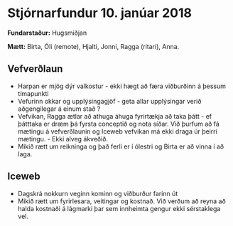 # Stjórnarfundur 10. janúar 2018

**Fundarstaður:** Hugsmiðjan

**Mætt:** Birta, Óli (remote), Hjalti, Jonni, Ragga (ritari), Anna. 

## Vefverðlaun 

* Harpan er mjög dýr valkostur - ekki hægt að færa viðburðinn á þessum tímapunkti 
* Vefurinn okkar og upplýsingagjöf - geta allar upplýsingar verið aðgengilegar á einum stað ?
* Vefvikan, Ragga ætlar að athuga áhuga fyrirtækja að taka þátt - ef þátttaka er dræm þá fyrsta conceptið og nota síðar. Við þurfum að fá mætingu á vefverðlaunin og Iceweb vefvikan má ekki draga úr þeirri mætingu. - Ekki alveg ákveðið. 
* Mikið rætt um reikninga og það ferli er í ólestri og Birta er að vinna í að laga.

## Iceweb

* Dagskrá  nokkurn veginn kominn og viðburður farinn út
* Mikið rætt um fyrirlesara, veitingar og kostnað. Við verðum að reyna að halda kostnaði á lágmarki þar sem innheimta gengur ekki sérstaklega vel.
